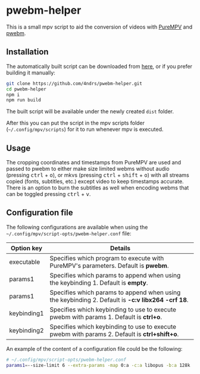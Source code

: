 # pwebm-helper

This is a small mpv script to aid the conversion of videos with [PureMPV](https://github.com/4ndrs/PureMPV) and [pwebm](https://github.com/4ndrs/pwebm). 

## Installation

The automatically built script can be downloaded from [here](https://github.com/4ndrs/pwebm-helper/releases/download/bleeding-edge/pwebm-helper.js), or if you prefer building it manually:

```bash
git clone https://github.com/4ndrs/pwebm-helper.git
cd pwebm-helper
npm i
npm run build
```

The built script will be available under the newly created `dist` folder.

After this you can put the script in the mpv scripts folder (`~/.config/mpv/scripts`) for it to run whenever mpv is executed.
## Usage

The cropping coordinates and timestamps from PureMPV are used and passed to pwebm to either make size limited webms without audio (pressing <kbd>ctrl</kbd> + <kbd>o</kbd>), or mkvs (pressing <kbd>ctrl</kbd> + <kbd>shift</kbd> + <kbd>o</kbd>) with all streams copied (fonts, subtitles, etc.) except video to keep timestamps accurate. There is an option to burn the subtitles as well when encoding webms that can be toggled pressing <kbd>ctrl</kbd> + <kbd>v</kbd>.

## Configuration file

The following configurations are available when using the `~/.config/mpv/script-opts/pwebm-helper.conf` file:

|Option key|Details|
|----------|------|
|executable| Specifies which program to execute with PureMPV's parameters. Default is **pwebm**.
|params1| Specifies which params to append when using the keybinding 1. Default is **empty**.
|params1| Specifies which params to append when using the keybinding 2. Default is **-c:v libx264 -crf 18**.
|keybinding1| Specifies which keybinding to use to execute pwebm with params 1. Default is **ctrl+o**.
|keybinding2| Specifies which keybinding to use to execute pwebm with params 2. Default is **ctrl+shift+o**.

An example of the content of a configuration file could be the following:

```bash
# ~/.config/mpv/script-opts/pwebm-helper.conf
params1=--size-limit 6 --extra-params -map 0:a -c:a libopus -b:a 128k
```

